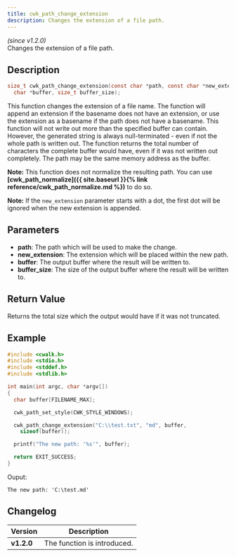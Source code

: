 ```yaml
---
title: cwk_path_change_extension
description: Changes the extension of a file path.
---
```


_(since v1.2.0)_  
Changes the extension of a file path.

## Description
```c
size_t cwk_path_change_extension(const char *path, const char *new_extension,
  char *buffer, size_t buffer_size);
```

This function changes the extension of a file name. The function will append
an extension if the basename does not have an extension, or use the extension
as a basename if the path does not have a basename. This function will not
write out more than the specified buffer can contain. However, the generated
string is always null-terminated - even if not the whole path is written out.
The function returns the total number of characters the complete buffer would
have, even if it was not written out completely. The path may be the same
memory address as the buffer.

**Note:** This function does not normalize the resulting path. You can use 
**[cwk_path_normalize]({{ site.baseurl }}{% link reference/cwk_path_normalize.md %})**
to do so.

**Note:** If the ``new_extension`` parameter starts with a dot, the first dot will
be ignored when the new extension is appended.

## Parameters
 * **path**: The path which will be used to make the change.
 * **new_extension**: The extension which will be placed within the new path.
 * **buffer**: The output buffer where the result will be written to.
 * **buffer_size**: The size of the output buffer where the result will be written to.

## Return Value
Returns the total size which the output would have if it was not truncated.

## Example
```c
#include <cwalk.h>
#include <stdio.h>
#include <stddef.h>
#include <stdlib.h>

int main(int argc, char *argv[])
{
  char buffer[FILENAME_MAX];

  cwk_path_set_style(CWK_STYLE_WINDOWS);

  cwk_path_change_extension("C:\\test.txt", "md", buffer,
    sizeof(buffer));

  printf("The new path: '%s'", buffer);

  return EXIT_SUCCESS;
}
```

Ouput:
```
The new path: 'C:\test.md'
```

## Changelog

| Version    | Description                                            |
|------------|--------------------------------------------------------|
| **v1.2.0** | The function is introduced.                            |
